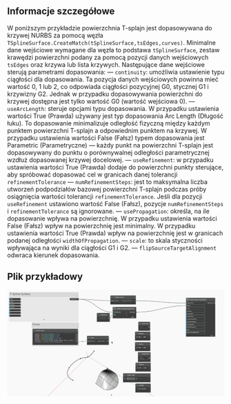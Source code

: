 ## Informacje szczegółowe

W poniższym przykładzie powierzchnia T-splajn jest dopasowywana do krzywej NURBS za pomocą
węzła `TSplineSurface.CreateMatch(tSplineSurface,tsEdges,curves)`. Minimalne dane wejściowe wymagane dla
węzła to podstawa `tSplineSurface`, zestaw krawędzi powierzchni podany za pomocą pozycji danych wejściowych `tsEdges` oraz krzywa lub
lista krzywych.
Następujące dane wejściowe sterują parametrami dopasowania:
— `continuity`: umożliwia ustawienie typu ciągłości dla dopasowania. Ta pozycja danych wejściowych powinna mieć wartość 0, 1 lub 2, co odpowiada ciągłości pozycyjnej G0, stycznej G1 i krzywizny G2. Jednak w przypadku dopasowywania powierzchni do krzywej dostępna jest tylko wartość G0 (wartość wejściowa 0).
— `useArcLength`: steruje opcjami typu dopasowania. W przypadku ustawienia wartości True (Prawda) używany jest typ dopasowania Arc
Length (Długość łuku). To dopasowanie minimalizuje odległość fizyczną między każdym punktem powierzchni T-splajn a
odpowiednim punktem na krzywej. W przypadku ustawienia wartości False (Fałsz) typem dopasowania jest Parametric (Parametryczne) —
każdy punkt na powierzchni T-splajn jest dopasowywany do punktu o porównywalnej odległości parametrycznej wzdłuż
dopasowanej krzywej docelowej.
— `useRefinement`: w przypadku ustawienia wartości True (Prawda) dodaje do powierzchni punkty sterujące, aby spróbować dopasować cel
w granicach danej tolerancji `refinementTolerance`
— `numRefinementSteps`: jest to maksymalna liczba utworzeń podpodziałów bazowej powierzchni T-splajn
podczas próby osiągnięcia wartości tolerancji `refinementTolerance`. Jeśli dla pozycji `useRefinement` ustawiono wartość False (Fałsz), pozycje `numRefinementSteps` i `refinementTolerance` są ignorowane.
— `usePropagation`: określa, na ile dopasowanie wpływa na powierzchnię. W przypadku ustawienia wartości False (Fałsz) wpływ na powierzchnię jest minimalny. W przypadku ustawienia wartości True (Prawda) wpływ na powierzchnię jest w granicach podanej odległości `widthOfPropagation`.
— `scale`: to skala styczności wpływająca na wyniki dla ciągłości G1 i G2.
— `flipSourceTargetAlignment` odwraca kierunek dopasowania.


## Plik przykładowy

![Example](./6ICXLN4V6DNK5KMYTY5LPCJBE27IRW5VOBKCCVFQGO3HST752ZNQ_img.gif)
